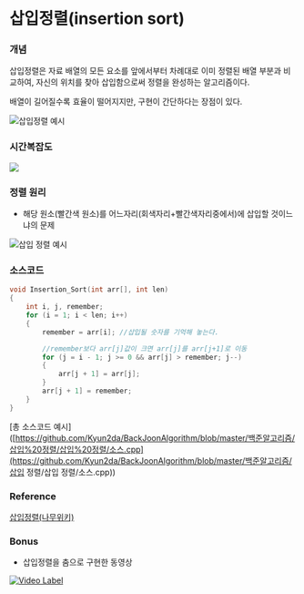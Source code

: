 # 삽입정렬(insertion sort)

### 개념

삽입정렬은 자료 배열의 모든 요소를 앞에서부터 차례대로 이미 정렬된 배열 부분과 비교하여, 자신의 위치를 찾아 삽입함으로써 정렬을 완성하는 알고리즘이다.

배열이 길어질수록 효율이 떨어지지만, 구현이 간단하다는 장점이 있다.

![삽입정렬 예시](https://upload.wikimedia.org/wikipedia/commons/2/25/Insertion_sort_animation.gif)



### 시간복잡도

![](https://camo.githubusercontent.com/11f1c7cef45063b67debbddc2d223af1b113883d/68747470733a2f2f6c617465782e636f6465636f67732e636f6d2f6769662e6c617465783f4f286e5e3229)

### 정렬 원리

- 해당 원소(빨간색 원소)를 어느자리(회색자리+빨간색자리중에서)에 삽입할 것이느냐의 문제

![삽입 정렬 예시](https://upload.wikimedia.org/wikipedia/commons/e/ea/Insertion_sort_001.PNG)

### 소스코드

```c
void Insertion_Sort(int arr[], int len)
{
	int i, j, remember;
	for (i = 1; i < len; i++)
	{
		remember = arr[i]; //삽입될 숫자를 기억해 놓는다.

		//remember보다 arr[j]값이 크면 arr[j]를 arr[j+1]로 이동
		for (j = i - 1; j >= 0 && arr[j] > remember; j--)
		{
			arr[j + 1] = arr[j];
		}
		arr[j + 1] = remember;
	}
}
```

[총 소스코드 예시]([https://github.com/Kyun2da/BackJoonAlgorithm/blob/master/백준알고리즘/삽입%20정렬/삽입%20정렬/소스.cpp](https://github.com/Kyun2da/BackJoonAlgorithm/blob/master/백준알고리즘/삽입 정렬/삽입 정렬/소스.cpp))

### Reference

[삽입정렬(나무위키)]([https://ko.wikipedia.org/wiki/%EC%82%BD%EC%9E%85_%EC%A0%95%EB%A0%AC](https://ko.wikipedia.org/wiki/삽입_정렬))

### Bonus

- 삽입정렬을 춤으로 구현한 동영상

[![Video Label](http://img.youtube.com/vi/ROalU379l3U/0.jpg)](https://youtu.be/ROalU379l3U?t=0s)